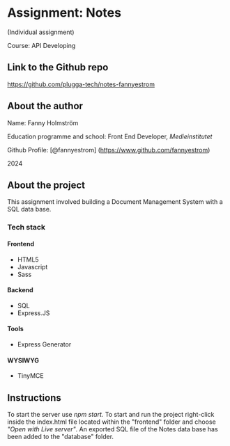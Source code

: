 # Assignment: Notes

(Individual assignment)

Course: API Developing


## Link to the Github repo
https://github.com/plugga-tech/notes-fannyestrom

## About the author
Name: Fanny Holmström

Education programme and school: Front End Developer, *Medieinstitutet*

Github Profile: [@fannyestrom] (https://www.github.com/fannyestrom)

2024

## About the project

This assignment involved building a Document Management System with a SQL data base.

### Tech stack

#### Frontend
- HTML5
- Javascript
- Sass

#### Backend
- SQL
- Express.JS

#### Tools
- Express Generator

#### WYSIWYG
- TinyMCE

## Instructions
To start the server use *npm start*. To start and run the project right-click inside the index.html file located within the "frontend" folder and choose *"Open with Live server"*. An exported SQL file of the Notes data base has been added to the "database" folder.